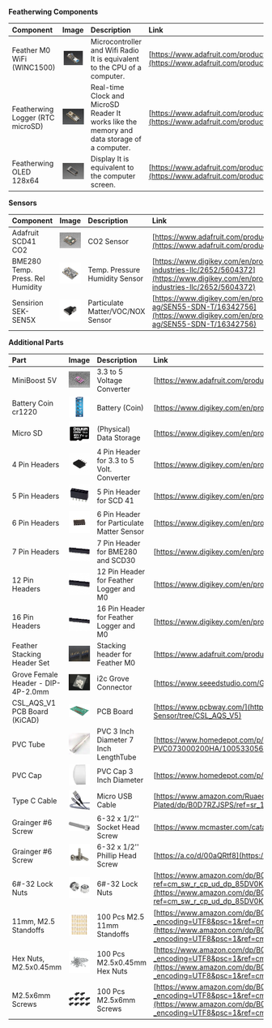 **Featherwing Components**

| Component | Image | Description | Link |
| :---- | :---- | :---- | :---- |
| Feather M0 WiFi (WINC1500) | <img src="../Contents/resized_images/image-21.png" alt="Feather M0 WiFi"> | Microcontroller and Wifi Radio It is equivalent to the CPU of a computer. | [https://www.adafruit.com/product/3010](https://www.adafruit.com/product/3010) |
| Featherwing Logger (RTC microSD) | <img src="image-22.png" alt="Featherwing Logger"> | Real-time Clock and MicroSD Reader It works like the memory and data storage of a computer. | [https://www.adafruit.com/product/2922](https://www.adafruit.com/product/2922) |
| Featherwing OLED 128x64 | <img src="image-23.png" alt="Featherwing OLED"> | Display It is equivalent to the computer screen. | [https://www.adafruit.com/product/4650](https://www.adafruit.com/product/4650) |

**Sensors**

| Component | Image | Description | Link |
| :---- | :---- | :---- | :---- |
| Adafruit SCD41 CO2 | <img src="image-24.png" alt="Adafruit SCD41 CO2"> | CO2 Sensor | [https://www.adafruit.com/product/5190](https://www.adafruit.com/product/5190) |
| BME280 Temp. Press. Rel Humidity | <img src="image-25.png" alt="BME280 Sensor"> | Temp. Pressure Humidity Sensor | [https://www.digikey.com/en/products/detail/adafruit-industries-llc/2652/5604372](https://www.digikey.com/en/products/detail/adafruit-industries-llc/2652/5604372) |
| Sensirion SEK-SEN5X | <img src="image-26.png" alt="Sensirion SEK-SEN5X"> | Particulate Matter/VOC/NOX Sensor | [https://www.digikey.com/en/products/detail/sensirion-ag/SEN55-SDN-T/16342756](https://www.digikey.com/en/products/detail/sensirion-ag/SEN55-SDN-T/16342756) |

**Additional Parts**

| Part | Image | Description | Link |
| :---- | :---- | :---- | :---- |
| MiniBoost 5V | <img src="image-27.png" alt="MiniBoost 5V"> | 3.3 to 5 Voltage Converter | [https://www.adafruit.com/product/4654](https://www.adafruit.com/product/4654) |
| Battery Coin cr1220 | <img src="image-28.png" alt="Battery Coin cr1220"> | Battery (Coin) | [https://www.digikey.com/en/products/detail/renata-batteries/RENATA-CR1220-TS-1/13283109](https://www.digikey.com/en/products/detail/renata-batteries/RENATA-CR1220-TS-1/13283109) |
| Micro SD | <img src="image-29.png" alt="Micro SD"> | (Physical) Data Storage | [https://www.digikey.com/en/products/detail/delkin-devices-inc/USDCOEM-16GB/13882332](https://www.digikey.com/en/products/detail/delkin-devices-inc/USDCOEM-16GB/13882332) |
| 4 Pin Headers | <img src="image-30.png" alt="4 Pin Headers"> | 4 Pin Header for 3.3 to 5 Volt. Converter | [https://www.digikey.com/en/products/detail/sullins-connector-solutions/PPTC041LFBN-RC/810144](https://www.digikey.com/en/products/detail/sullins-connector-solutions/PPTC041LFBN-RC/810144) |
| 5 Pin Headers | <img src="image-31.png" alt="5 Pin Headers"> | 5 Pin Header for SCD 41 | [https://www.digikey.com/en/products/detail/sullins-connector-solutions/PPTC051LFBN-RC/807239](https://www.digikey.com/en/products/detail/sullins-connector-solutions/PPTC051LFBN-RC/807239) |
| 6 Pin Headers | <img src="image-32.png" alt="6 Pin Headers"> | 6 Pin Header for Particulate Matter Sensor | [https://www.digikey.com/en/products/detail/würth-elektronik/61300611821/16608482](https://www.digikey.com/en/products/detail/würth-elektronik/61300611821/16608482) |
| 7 Pin Headers | <img src="image-33.png" alt="7 Pin Headers"> | 7 Pin Header for BME280 and SCD30 | [https://www.digikey.com/en/products/detail/sullins-connector-solutions/PPTC071LFBN-RC/810146](https://www.digikey.com/en/products/detail/sullins-connector-solutions/PPTC071LFBN-RC/810146) |
| 12 Pin Headers | <img src="image-34.png" alt="12 Pin Headers"> | 12 Pin Header for Feather Logger and M0 | [https://www.digikey.com/en/products/detail/sullins-connector-solutions/PPTC121LFBN-RC/807231](https://www.digikey.com/en/products/detail/sullins-connector-solutions/PPTC121LFBN-RC/807231) |
| 16 Pin Headers | <img src="image-35.png" alt="16 Pin Headers"> | 16 Pin Header for Feather Logger and M0 | [https://www.digikey.com/en/products/detail/sullins-connector-solutions/PPTC161LFBN-RC/810154](https://www.digikey.com/en/products/detail/sullins-connector-solutions/PPTC161LFBN-RC/810154) |
| Feather Stacking Header Set | <img src="image-36.png" alt="Feather Stacking Header Set"> | Stacking header for Feather M0 | [https://www.adafruit.com/product/2830](https://www.adafruit.com/product/2830) |
| Grove Female Header - DIP-4P-2.0mm | <img src="image-37.png" alt="Grove Female Header"> | i2c Grove Connector | [https://www.seeedstudio.com/Grove-Universal-4-pin-connector.html](https://www.seeedstudio.com/Grove-Universal-4-pin-connector.html) |
| CSL_AQS_V1 PCB Board (KiCAD) | <img src="image-38.png" alt="CSL_AQS_V1 PCB Board"> | PCB Board | [https://www.pcbway.com/](https://www.pcbway.com/) [https://github.com/Community-Sensor-Lab/Air-Quality-Sensor/tree/CSL_AQS_V5](https://github.com/Community-Sensor-Lab/Air-Quality-Sensor/tree/CSL_AQS_V5) |
| PVC Tube | <img src="image-39.png" alt="PVC Tube"> | PVC 3 Inch Diameter 7 Inch LengthTube | [https://www.homedepot.com/p/Charlotte-Pipe-3-in-x-2-ft-PVC-DWV-Sch-40-Pipe-PVC073000200HA/100533056](https://www.homedepot.com/p/Charlotte-Pipe-3-in-x-2-ft-PVC-DWV-Sch-40-Pipe-PVC073000200HA/100533056) |
| PVC Cap | <img src="image-40.png" alt="PVC Cap"> | PVC Cap 3 Inch Diameter | [https://www.homedepot.com/p/3-in-PVC-DWV-Cap-PVC001161000HD/203393254](https://www.homedepot.com/p/3-in-PVC-DWV-Cap-PVC001161000HD/203393254) |
| Type C Cable | <img src="image-41.png" alt="Type C Cable"> | Micro USB Cable | [https://www.amazon.com/Ruaeoda-Micro-Android-Charger-Gold-Plated/dp/B0D7RZJSPS/ref=sr_1_10?s=industrial&sr=1-10](https://www.amazon.com/Ruaeoda-Micro-Android-Charger-Gold-Plated/dp/B0D7RZJSPS/ref=sr_1_10?s=industrial&sr=1-10) |
| Grainger #6 Screw | <img src="image-42.png" alt="Grainger #6 Screw Socket Head"> | 6-32 x 1/2'' Socket Head Screw | [https://www.mcmaster.com/catalog/130/3555/92196A146](https://www.mcmaster.com/catalog/130/3555/92196A146) |
| Grainger #6 Screw | <img src="image-43.png" alt="Grainger #6 Screw Phillip Head"> | 6-32 x 1/2'' Phillip Head Screw | [https://a.co/d/00aQRtf8](https://a.co/d/00aQRtf8) |
| 6#-32 Lock Nuts | <img src="image-44.png" alt="6#-32 Lock Nuts"> | 6#-32 Lock Nuts | [https://www.amazon.com/dp/B09V2SMKCS?ref=cm_sw_r_cp_ud_dp_85DV0K4XSP3YVNZTQ9CF&ref_=cm_sw_r_cp_ud_dp_85DV0K4XSP3YVNZTQ9CF&social_share=cm_sw_r_cp_ud_dp_85DV0K4XSP3YVNZTQ9CF&skipTwisterOG=2&th=1](https://www.amazon.com/dp/B09V2SMKCS?ref=cm_sw_r_cp_ud_dp_85DV0K4XSP3YVNZTQ9CF&ref_=cm_sw_r_cp_ud_dp_85DV0K4XSP3YVNZTQ9CF&social_share=cm_sw_r_cp_ud_dp_85DV0K4XSP3YVNZTQ9CF&skipTwisterOG=2&th=1) |
| 11mm, M2.5 Standoffs | <img src="image-45.png" alt="11mm, M2.5 Standoffs"> | 100 Pcs M2.5 11mm Standoffs | [https://www.amazon.com/dp/B0BK99T8S4?_encoding=UTF8&psc=1&ref=cm_sw_r_cp_ud_dp_NJHTWAXYMZAMQTEPGTWG&ref_=cm_sw_r_cp_ud_dp_NJHTWAXYMZAMQTEPGTWG&social_share=cm_sw_r_cp_ud_dp_NJHTWAXYMZAMQTEPGTWG&skipTwisterOG=2](https://www.amazon.com/dp/B0BK99T8S4?_encoding=UTF8&psc=1&ref=cm_sw_r_cp_ud_dp_NJHTWAXYMZAMQTEPGTWG&ref_=cm_sw_r_cp_ud_dp_NJHTWAXYMZAMQTEPGTWG&social_share=cm_sw_r_cp_ud_dp_NJHTWAXYMZAMQTEPGTWG&skipTwisterOG=2) |
| Hex Nuts, M2.5x0.45mm | <img src="image-46.png" alt="Hex Nuts, M2.5x0.45mm"> | 100 Pcs M2.5x0.45mm Hex Nuts | [https://www.amazon.com/dp/B07H3WGLJN?_encoding=UTF8&psc=1&ref=cm_sw_r_cp_ud_dp_YWEFJ3H8FVGTAFAJ55B1&ref_=cm_sw_r_cp_ud_dp_YWEFJ3H8FVGTAFAJ55B1&social_share=cm_sw_r_cp_ud_dp_YWEFJ3H8FVGTAFAJ55B1&skipTwisterOG=2](https://www.amazon.com/dp/B07H3WGLJN?_encoding=UTF8&psc=1&ref=cm_sw_r_cp_ud_dp_YWEFJ3H8FVGTAFAJ55B1&ref_=cm_sw_r_cp_ud_dp_YWEFJ3H8FVGTAFAJ55B1&social_share=cm_sw_r_cp_ud_dp_YWEFJ3H8FVGTAFAJ55B1&skipTwisterOG=2) |
| M2.5x6mm Screws | <img src="image-47.png" alt="M2.5x6mm Screws"> | 100 Pcs M2.5x6mm Screws | [https://www.amazon.com/dp/B01B1PGR22?_encoding=UTF8&psc=1&ref=cm_sw_r_cp_ud_dp_V3CT5FRAVAEGDJX2H49D&ref_=cm_sw_r_cp_ud_dp_V3CT5FRAVAEGDJX2H49D&social_share=cm_sw_r_cp_ud_dp_V3CT5FRAVAEGDJX2H49D&skipTwisterOG=2](https://www.amazon.com/dp/B01B1PGR22?_encoding=UTF8&psc=1&ref=cm_sw_r_cp_ud_dp_V3CT5FRAVAEGDJX2H49D&ref_=cm_sw_r_cp_ud_dp_V3CT5FRAVAEGDJX2H49D&social_share=cm_sw_r_cp_ud_dp_V3CT5FRAVAEGDJX2H49D&skipTwisterOG=2) |